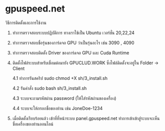 # gpuspeed.net
วิธีการติดตั้งและการใช้งาน
1. ทำการตรวจสอบระบบปฏิบัติการ ทางเราใช้เป็น Ubuntu เวอร์ชั่น 20,22,24
2. ทำการตรวจสอบชื่อรุ่นของการ์ดจอ GPU ว่าเป็นรุ่นอะไร เช่น 3090 , 4090
3. ทำการตรวจสอบติดตั้ง Driver ของการ์ดจอ GPU และ Cuda Runtime
4. ติดตั้งไฟล์ระบบสำหรับเชื่อมต่อมายัง GPUCLUD.WORK ซึ่งไฟล์ติดตั้งจะอยู่ใน Folder -> Client
   
   4.1 ทำการรันสคริป sudo chmod +X sh/3_install.sh
   
   4.2 รันคำสั่ง sudo bash sh/3_install.sh
   
   4.3 ระบบจะถามรหัสผ่าน password (ให้ใส่รหัสผ่านของเครื่อง)
   
   4.4 ระบบจะให้กรอกชื่อของท่าน เช่น JoneDoe-1234
   
6. เมื่อติดตั้งเรียบร้อยแล้ว เข้าที่ที่หน้าระบบ panel.gpuspeed.net ทำการเข้าเข้าสู่ระบบจะเห็นชื่อเครื่องของท่านออนไลน์
